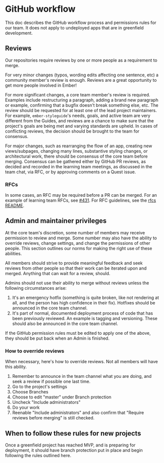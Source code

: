 # GitHub workflow

This doc describes the GitHub workflow process and permissions rules for our team. 
It does not apply to undeployed apps that are in greenfield development.

## Reviews

Our repositories require reviews by one or more people as a requirement to merge.

For very minor changes (typos, wording edits affecting one sentence, etc) a
community member's review is enough. Reviews are a great opportunity to
get more people involved in Ember!

For more significant changes, a core team member's review is required. 
Examples include restructuring a paragraph, adding a brand new paragraph or example,
confirming that a bugfix doesn't break something else, etc.
The review should be requested for at least one of the lead project maintainers.
For example, `ember-styleguide`'s needs, goals, and active team are very
different from the Guides, and reviews are a chance to make sure that
the project's goals are being met and varying standards are upheld.
In cases of conflicting reviews, the decision should be brought to the
team for consensus.

For major changes, such as rearranging the flow of an app, 
creating new views/subpages, changing many lines, substantive styling changes,
or architectural work, there should be consensus of the core team before
merging. Consensus can be gathered either by GitHub PR reviews, as
decided and recorded in the learning team meetings, as discussed in the
team chat, via RFC, or by approving comments on a Quest issue.


### RFCs

In some cases, an RFC may be required before a PR can be merged. For an example of
learning team RFCs, see [#431](https://github.com/emberjs/rfcs/pull/431).
For RFC guidelines, see the [rfcs README](https://github.com/emberjs/rfcs).

## Admin and maintainer privileges

At the core team's discretion, some number of members may receive permission
to review and merge. Some number may also have the ability to override
reviews, change settings, and change the permissions of other people.
This section outlines our norms for making the right use of these abilities.

All members should strive to provide meaningful feedback and seek reviews
from other people so that their work can be iterated upon and merged.
Anything that can wait for a review, should.

Admins should not use their ability to merge without reviews unless the
following circumstances arise:

1. It's an emergency hotfix (something is quite broken, like not rendering at all, 
and the person has high confidence in their fix). Hotfixes should be announced
in the core team channel.
2. It's part of normal, documented deployment process of code that has been
previously reviewed. An example is tagging and versioning. These should
also be announced in the core team channel.

If the GitHub permission rules must be edited to apply one of the above,
they should be put back when an Admin is finished.

### How to override reviews

When necessary, here's how to override reviews. Not all members will have
this ability.

1. Remember to announce in the team channel what you are doing,
and seek a review if possible one last time.
2. Go to the project's settings
3. Choose Branches
4. Choose to edit "master" under Branch protection
5. Uncheck "Include administrators"
6. Do your work
6. Reenable "Include administrators" and also confirm that
"Require reviews before merging" is still checked.

## When to follow these rules for new projects

Once a greenfield project has reached MVP, and is preparing for
deployment, it should have branch protection put in place and
begin following the rules outlined here.
